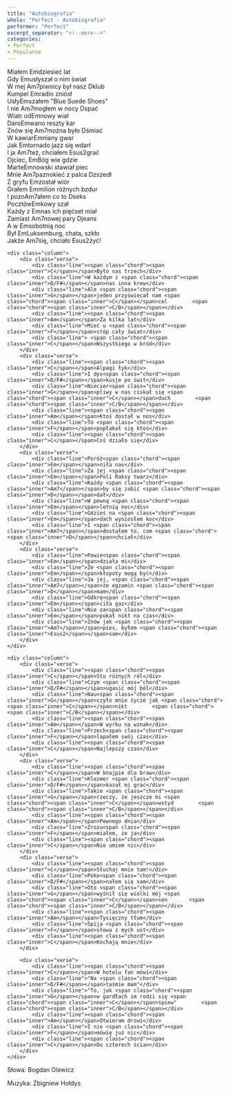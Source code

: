 ```yaml
---
title: "Autobiografia"
whole: "Perfect - Autobiografia"
performer: "Perfect"
excerpt_separator: "<!--more-->"
categories:
- Perfect
- Popularne
---
```


<div class="song">
    <div class="column">
        <div class="verse">
            <div class="line">Miałem <span class="chord"><span class="inner">Em</span></span>dziesieć lat</div>
            <div class="line">Gdy <span class="chord"><span class="inner">Em</span></span>usłyszał o nim świat</div>
            <div class="line">W mej <span class="chord"><span class="inner">Am7</span></span>piwnicy był nasz <span class="chord"><span class="inner">D</span></span>klub</div>
            <div class="line">Kumpel <span class="chord"><span class="inner">Em</span></span>radio zniósł</div>
            <div class="line">Usły<span class="chord"><span class="inner">Em</span></span>szałem "Blue Suede Shoes"</div>
            <div class="line">I nie <span class="chord"><span class="inner">Am7</span></span>mogłem w nocy <span class="chord"><span class="inner">D</span></span>spać</div>
        </div>
        <div class="verse">
            <div class="line">Wiatr od<span class="chord"><span class="inner">Em</span></span>nowy wiał</div>
            <div class="line">Daro<span class="chord"><span class="inner">Em</span></span>wano reszty kar</div>
            <div class="line">Znów się <span class="chord"><span class="inner">Am7</span></span>można było <span class="chord"><span class="inner">D</span></span>śmiać</div>
            <div class="line">W kawiar<span class="chord"><span class="inner">Em</span></span>niany gwar</div>
            <div class="line">Jak <span class="chord"><span class="inner">Em</span></span>tornado jazz się wdarł</div>
            <div class="line">I ja <span class="chord"><span class="inner">Am7</span></span>też, chciałem <span class="chord"><span class="inner">Esus2</span></span>grać</div>
        </div>
        <div class="verse">
            <div class="line">Ojciec, <span class="chord"><span class="inner">Em</span></span>Bóg wie gdzie</div>
            <div class="line">Marte<span class="chord"><span class="inner">Em</span></span>nowski stawiał piec</div>
            <div class="line">Mnie <span class="chord"><span class="inner">Am7</span></span>paznokieć z palca <span class="chord"><span class="inner">D</span></span>zszedł</div>
            <div class="line">Z gryfu <span class="chord"><span class="inner">Em</span></span>został wiór</div>
            <div class="line">Grałem <span class="chord"><span class="inner">Em</span></span>milion różnych bzdur</div>
            <div class="line">I pozn<span class="chord"><span class="inner">Am7</span></span>ałem co to <span class="chord"><span class="inner">D</span></span>seks</div>
        </div>
        <div class="verse">
            <div class="line">Pocztów<span class="chord"><span class="inner">Em</span></span>kowy szał</div>
            <div class="line">Każdy z <span class="chord"><span class="inner">Em</span></span>nas ich pięćset miał</div>
            <div class="line">Zamiast <span class="chord"><span class="inner">Am7</span></span>nowej pary <span class="chord"><span class="inner">D</span></span>jeans</div>
            <div class="line">A w <span class="chord"><span class="inner">Em</span></span>sobotnią noc</div>
            <div class="line">Był <span class="chord"><span class="inner">Em</span></span>Luksemburg, chata, szkło</div>
            <div class="line">Jakże <span class="chord"><span class="inner">Am7</span></span>się, chciało <span class="chord"><span class="inner">Esus2</span></span>żyć!</div>
        </div>
    </div>

    <div class="column">
        <div class="verse">
            <div class="line"><span class="chord"><span class="inner">C</span></span>Było nas trzech</div>
            <div class="line">W każdym z <span class="chord"><span class="inner">D/F#</span></span>nas inna krew</div>
            <div class="line">Ale <span class="chord"><span class="inner">G</span></span>jeden przyświecał nam <span class="chord"><span class="inner">C</span></span>cel        <span class="chord"><span class="inner">C/B</span></span></div>
            <div class="line"><span class="chord"><span class="inner">Am</span></span>Za kilka lat</div>
            <div class="line">Mieć u <span class="chord"><span class="inner">F</span></span>stóp cały świat</div>
            <div class="line"> <span class="chord"><span class="inner">C</span></span>Wszystkiego w bród</div>
        </div>
        <div class="verse">
            <div class="line"><span class="chord"><span class="inner">C</span></span>Alpagi łyk</div>
            <div class="line">I dys<span class="chord"><span class="inner">D/F#</span></span>kusje po świt</div>
            <div class="line">Niecier<span class="chord"><span class="inner">G</span></span>pliwy w nas ciskał się <span class="chord"><span class="inner">C</span></span>duch        <span class="chord"><span class="inner">C/B</span></span></div>
            <div class="line"><span class="chord"><span class="inner">Am</span></span>Ktoś dostał w nos</div>
            <div class="line">To <span class="chord"><span class="inner">F</span></span>popłakał się ktoś</div>
            <div class="line"><span class="chord"><span class="inner">C</span></span>Coś działo się</div>
        </div>
        <div class="verse">
            <div class="line">Poróż<span class="chord"><span class="inner">Em</span></span>niła nas</div>
            <div class="line">Za jej <span class="chord"><span class="inner">Em</span></span>Poli Raksy twarz</div>
            <div class="line">Każdy <span class="chord"><span class="inner">Am7</span></span>by się zabić <span class="chord"><span class="inner">D</span></span>dał</div>
            <div class="line">W pewną <span class="chord"><span class="inner">Em</span></span>letnią noc</div>
            <div class="line">Gdzieś na <span class="chord"><span class="inner">Em</span></span>dach wyniosłem koc</div>
            <div class="line">I <span class="chord"><span class="inner">Am7</span></span>dostałem to, com <span class="chord"><span class="inner">D</span></span>chciał</div>
        </div>
        <div class="verse">
            <div class="line">Powie<span class="chord"><span class="inner">Em</span></span>działa mi</div>
            <div class="line">Że <span class="chord"><span class="inner">Em</span></span>kłopoty mogą być</div>
            <div class="line">Ja jej, <span class="chord"><span class="inner">Am7</span></span>że egzamin <span class="chord"><span class="inner">D</span></span>mam</div>
            <div class="line">Odkrę<span class="chord"><span class="inner">Em</span></span>ciła gaz</div>
            <div class="line">Nie za<span class="chord"><span class="inner">Em</span></span>pukał nikt na czas</div>
            <div class="line">Znów jak <span class="chord"><span class="inner">Am7</span></span>pies, byłem <span class="chord"><span class="inner">Esus2</span></span>sam</div>
        </div>
    </div>

    <div class="column">
        <div class="verse">
            <div class="line"><span class="chord"><span class="inner">C</span></span>Stu różnych ról</div>
            <div class="line">Czym <span class="chord"><span class="inner">D/F#</span></span>ugasić mój ból</div>
            <div class="line">Nau<span class="chord"><span class="inner">G</span></span>czyło mnie życie jak <span class="chord"><span class="inner">C</span></span>nikt        <span class="chord"><span class="inner">C/B</span></span></div>
            <div class="line"><span class="chord"><span class="inner">Am</span></span>W wyrku na wznak</div>
            <div class="line">Przech<span class="chord"><span class="inner">F</span></span>lapałem swój czas</div>
            <div class="line"><span class="chord"><span class="inner">C</span></span>Najlepszy czas</div>
        </div>
        <div class="verse">
            <div class="line"><span class="chord"><span class="inner">C</span></span>W knajpie dla braw</div>
            <div class="line">Klezmer <span class="chord"><span class="inner">D/F#</span></span>kazał mi grać</div>
            <div class="line">Takie <span class="chord"><span class="inner">G</span></span>rzeczy, że jeszcze mi <span class="chord"><span class="inner">C</span></span>wstyd        <span class="chord"><span class="inner">C/B</span></span></div>
            <div class="line"><span class="chord"><span class="inner">Am</span></span>Pewnego dnia</div>
            <div class="line">Zrozu<span class="chord"><span class="inner">F</span></span>miałem, że ja</div>
            <div class="line"><span class="chord"><span class="inner">C</span></span>Nie umiem nic</div>
        </div>
        <div class="verse">
            <div class="line"><span class="chord"><span class="inner">C</span></span>Słuchaj mnie tam!</div>
            <div class="line">Poko<span class="chord"><span class="inner">D/F#</span></span>nałem się sam</div>
            <div class="line">Oto <span class="chord"><span class="inner">G</span></span>wyśnił się wielki mój <span class="chord"><span class="inner">C</span></span>sen       <span class="chord"><span class="inner">C/B</span></span></div>
            <div class="line"><span class="chord"><span class="inner">Am</span></span>Tysięczny tłum</div>
            <div class="line">Spija <span class="chord"><span class="inner">F</span></span>słowa z mych ust</div>
            <div class="line"><span class="chord"><span class="inner">C</span></span>Kochają mnie</div>
        </div>

        <div class="verse">
            <div class="line"><span class="chord"><span class="inner">C</span></span>W hotelu fan mówi</div>
            <div class="line">"Na <span class="chord"><span class="inner">D/F#</span></span>taśmie mam"</div>
            <div class="line">"To, jak <span class="chord"><span class="inner">G</span></span>w gardłach im rodzi się <span class="chord"><span class="inner">C</span></span>śpiew"        <span class="chord"><span class="inner">C/B</span></span></div>
            <div class="line"><span class="chord"><span class="inner">Am</span></span>Otwieram drzwi</div>
            <div class="line">I nie <span class="chord"><span class="inner">F</span></span>mówię już nic</div>
            <div class="line"><span class="chord"><span class="inner">C</span></span>Do czterech ścian</div>
        </div>
    </div>
</div>

<!--more-->



Słowa: Bogdan Olewicz

Muzyka: Zbigniew Hołdys
